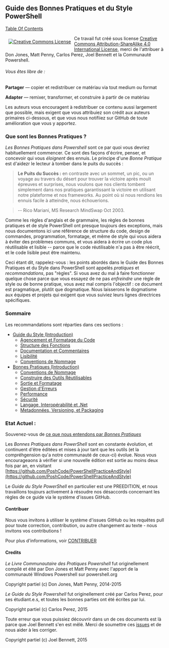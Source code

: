 ## Guide des Bonnes Pratiques et du Style PowerShell

[Table Of Contents](#table-of-contents)

<p align="center"><a rel="license" href="http://creativecommons.org/licenses/by-sa/4.0/" style="display: inline-block; float: left; vertical-align: middle; margin: 10px;"><img alt="Creative Commons License" style="border-width:0" src="https://i.creativecommons.org/l/by-sa/4.0/88x31.png" /></a></p>

Ce travail fut créé sous license [Creative Commons Attribution-ShareAlike 4.0 International License](http://creativecommons.org/licenses/by-sa/4.0/), merci de l'attribuer à Don Jones, Matt Penny, Carlos Perez, Joel Bennett et la Communauté Powershell.

###### Vous êtes libre de :

**Partager** — copier et redistribuer ce matériau via tout medium ou format

**Adapter** — remixer, transformer, et construire à partir de ce matériau

Les auteurs vous encouragent à redistribuer ce contenu aussi largement que possible, mais exigent que vous attribuiez son crédit aux auteurs primaires ci-dessous, et que vous nous notifiiez sur GitHub de toute amélioration que vous y apportez.

### Que sont les Bonnes Pratiques ?

_Les Bonnes Pratiques dans Powershell_ sont ce par quoi vous devriez habituellement commencer. Ce sont des façons d'écrire, penser, et concevoir qui vous _éloignent_ des ennuis. Le principe d'une _Bonne Pratique_ est d'aidezr le lecteur à tomber dans le puits du succès :

> **Le Puits du Succès :** en contraste avec un sommet, un pic, ou un voyage au travers du désert pour trouver la victoire après moult épreuves et surprises, nous voulons que nos clients tombent simplement dans nos pratiques garantissant la victoire en utilisant notre plateforme et nos frameworks. Au point où si nous rendions les ennuis facile à atteindre, nous échouerions.

> -- Rico Mariani, MS Research MindSwap Oct 2003.

Comme les règles d'anglais et de grammaire, les règles de bonnes pratiques et de style PowerShell ont presque toujours des exceptions, mais nous documentons ici une référence de structure du code, design de commandes, programmation, formatage, et même de style qui vous aidera à éviter des problèmes communs, et vous aidera à écrire un code plus réutilisable et lisible -- parce que le code réutilisable n'a pas à être réécrit, et le code lisible peut être maintenu.

Ceci étant dit, rappelez-vous : les points abordés dans le Guide des Bonnes Pratiques et du Style dans PowerShell sont appelés _pratiques_ et _recommandations_, pas "règles". Si vous avez du mal à faire fonctionner quelque chose parce que vous essayez de ne pas _enfreindre_ une règle de style ou de bonne pratique, vous avez mal compris l'objectif : ce document est pragmatique, plutôt que dogmatique. Nous laisserons le dogmatisme aux équipes et projets qui exigent que vous suiviez leurs lignes directrices spécifiques.

### Sommaire

Les recommandations sont réparties dans ces sections :

* [Guide du Style (Introduction)](Style-Guide/Introduction.md)
  * [Agencement et Formatage du Code](Style-Guide/Code-Layout-and-Formatting.md)
  * [Structure des Fonctions](Style-Guide/Function-Structure.md)
  * [Documentation et Commentaires](Style-Guide/Documentation-and-Comments.md)
  * [Lisibilité](Style-Guide/Readability.md)
  * [Conventions de Nommage](Style-Guide/Naming-Conventions.md)
* [Bonnes Pratiques (Introduction)](Best-Practices/Introduction.md)
  * [Conventions de Nommage](Best-Practices/Naming-Conventions.md)
  * [Construire des Outils Réutilisables](Best-Practices/Building-Reusable-Tools.md)
  * [Sortie et Formatage](Best-Practices/Output-and-Formatting.md)
  * [Gestion d'Erreurs](Best-Practices/Error-Handling.md)
  * [Performance](Best-Practices/Performance.md)
  * [Sécurité](Best-Practices/Security.md)
  * [Langage, Interopérabilité et .Net](Best-Practices/Language-Interop-and-.Net.md)
  * [Metadonnées, Versioning, et Packaging](Best-Practices/Metadata-Versioning-and-Packaging.md)

### Etat Actuel :

Souvenez-vous de [ce que nous entendons par _Bonnes Pratiques_](#que-sont-les-bonnes-pratiques-)

Les *Bonnes Pratiques dans PowerShell* sont en constante évolution, et continuent d'être éditées et mises à jour tant que les outils (et la compréhgension qu'a notre communauté de ceux-ci) évolue. Nous vous encourageaons à vérifier si une nouvelle édition est sortie au moins deux fois par an, en visitant [https://github.com/PoshCode/PowerShellPracticeAndStyle](https://github.com/PoshCode/PowerShellPracticeAndStyle)

Le *Guide du Style PowerShell* en particulier est une PREEDITION, et nous travaillons toujours activement à résoudre nos désaccords concernant les règles de ce guide via le système d'issues GitHub.

#### Contribuer

Nous vous invitons à utiliser le système d'issues GitHub ou les requêtes pull pour toute correction, contribution, ou autre changement au texte - nous invitons vos contributions !

Pour plus d'informations, voir [CONTRIBUER](CONTRIBUTING.md)

#### Credits

_Le Livre Communautaire des Pratiques Powershell_ fut originellement compilé et éité par Don Jones et Matt Penny avec l'apport de la communauté Windows Powershell sur powershell.org

Copyright partiel (c) Don Jones, Matt Penny, 2014-2015

_Le Guide du Style Powershell_ fut originellement créé par Carlos Perez, pour ses étudiant.e.s, et toutes les bonnes parties ont été écrites par lui.

Copyright partiel (c) Carlos Perez, 2015

Toute erreur que vous puissiez découvrir dans un de ces documents est là parce que Joel Bennett s'en est mêlé. Merci de soumettre ces [issues](https://github.com/PoshCode/PowerShellPracticeAndStyle/issues) et de nous aider à les corriger.

Copyright partiel (c) Joel Bennett, 2015
